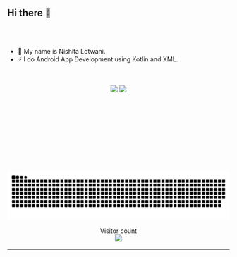 ## Hi there 👋


<div align="center">
    <img src="" height="120px" />
</div>

<br/>

- 🌱 My name is Nishita Lotwani.
- ⚡ I do Android App Development using Kotlin and XML.

<br/>

<p align="center" style="height: 180px;">
    <img style="height:10rem" src="https://github-readme-stats.vercel.app/api?username=nishita0512&bg_color=30,e96443,904e95&title_color=fff&text_color=fff&show_icons=true&theme=radical" />
    <img style="height:10rem;" src="https://github-readme-streak-stats.herokuapp.com/?user=nishita0512&theme=radical&show_icons=true&border=e4e2e2" />
</p>

<div align="center">
    <picture align="center">
      <source media="(prefers-color-scheme: dark)" srcset="https://raw.githubusercontent.com/Niefee/niefee/master/assets/github-contribution-grid-snake.svg">
      <source media="(prefers-color-scheme: light)" srcset="https://raw.githubusercontent.com/Niefee/niefee/master/assets/github-contribution-grid-snake.svg">
      <img alt="github contribution grid snake animation" src="https://raw.githubusercontent.com/Niefee/niefee/master/assets/github-contribution-grid-snake.svg">
    </picture>
</div>


<p align="center"> 
  <div align="center">Visitor count</div>
  <div align="center">
    <img src="https://profile-counter.glitch.me/nishita0512/count.svg"/>
  </div> 
</p>

------
